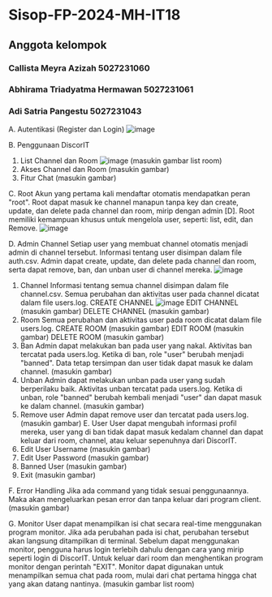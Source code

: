 # Sisop-FP-2024-MH-IT18

## Anggota kelompok
   ### Callista Meyra Azizah 5027231060
   ### Abhirama Triadyatma Hermawan 5027231061
   ### Adi Satria Pangestu 5027231043

A. Autentikasi (Register dan Login)
![image](https://github.com/ch0clat/Sisop-FP-2024-MH-IT18/assets/151893499/e1b7e921-f6a6-48ac-a1de-29678bd6f00a)

B. Penggunaan DiscorIT
1. List Channel dan Room
![image](https://github.com/ch0clat/Sisop-FP-2024-MH-IT18/assets/151893499/d77fe60a-23ea-4ee6-8a89-2bd1cc0a142e)
(masukin gambar list room)
3. Akses Channel dan Room
(masukin gambar)
4. Fitur Chat
(masukin gambar)

C. Root
Akun yang pertama kali mendaftar otomatis mendapatkan peran "root".
Root dapat masuk ke channel manapun tanpa key dan create, update, dan delete pada channel dan room, mirip dengan admin [D].
Root memiliki kemampuan khusus untuk mengelola user, seperti: list, edit, dan Remove.
![image](https://github.com/ch0clat/Sisop-FP-2024-MH-IT18/assets/151893499/6132febb-22e5-49f9-a92c-35ac56f8c262)

D. Admin Channel
Setiap user yang membuat channel otomatis menjadi admin di channel tersebut. Informasi tentang user disimpan dalam file auth.csv.
Admin dapat create, update, dan delete pada channel dan room, serta dapat remove, ban, dan unban user di channel mereka.
![image](https://github.com/ch0clat/Sisop-FP-2024-MH-IT18/assets/151893499/eb5e68d1-d465-4941-89ac-09482a774a31)
1. Channel
Informasi tentang semua channel disimpan dalam file channel.csv. Semua perubahan dan aktivitas user pada channel dicatat dalam file users.log.
CREATE CHANNEL
![image](https://github.com/ch0clat/Sisop-FP-2024-MH-IT18/assets/151893499/884db7d7-eaeb-4cf5-b863-68a31a99af03)
EDIT CHANNEL
(masukin gambar)
DELETE CHANNEL
(masukin gambar)
2. Room
Semua perubahan dan aktivitas user pada room dicatat dalam file users.log.
CREATE ROOM
(masukin gambar)
EDIT ROOM
(masukin gambar)
DELETE ROOM
(masukin gambar)
3. Ban 
Admin dapat melakukan ban pada user yang nakal. Aktivitas ban tercatat pada users.log. Ketika di ban, role "user" berubah menjadi "banned". Data tetap tersimpan dan user tidak dapat masuk ke dalam channel.
(masukin gambar)
4. Unban 
Admin dapat melakukan unban pada user yang sudah berperilaku baik. Aktivitas unban tercatat pada users.log. Ketika di unban, role "banned" berubah kembali menjadi "user" dan dapat masuk ke dalam channel.
(masukin gambar)
5. Remove user
Admin dapat remove user dan tercatat pada users.log.
(masukin gambar)
E. User
User dapat mengubah informasi profil mereka, user yang di ban tidak dapat masuk kedalam channel dan dapat keluar dari room, channel, atau keluar sepenuhnya dari DiscorIT.
1. Edit User Username
(masukin gambar)
2. Edit User Password
(masukin gambar)
3. Banned User
(masukin gambar)
4. Exit
(masukin gambar)

F. Error Handling
Jika ada command yang tidak sesuai penggunaannya. Maka akan mengeluarkan pesan error dan tanpa keluar dari program client.
(masukin gambar)

G. Monitor
User dapat menampilkan isi chat secara real-time menggunakan program monitor. Jika ada perubahan pada isi chat, perubahan tersebut akan langsung ditampilkan di terminal.
Sebelum dapat menggunakan monitor, pengguna harus login terlebih dahulu dengan cara yang mirip seperti login di DiscorIT.
Untuk keluar dari room dan menghentikan program monitor dengan perintah "EXIT".
Monitor dapat digunakan untuk menampilkan semua chat pada room, mulai dari chat pertama hingga chat yang akan datang nantinya.
(masukin gambar list room)


